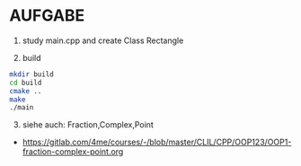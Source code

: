 # AUFGABE

1. study main.cpp and create Class Rectangle

2. build

``` bash
mkdir build
cd build
cmake ..
make
./main
```

3. siehe auch: Fraction,Complex,Point

- <https://gitlab.com/4me/courses/-/blob/master/CLIL/CPP/OOP123/OOP1-fraction-complex-point.org>
